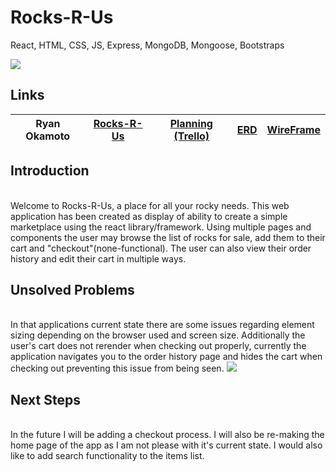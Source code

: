 # Rocks-R-Us

React, HTML, CSS, JS, Express, MongoDB, Mongoose, Bootstraps

<img src="https://i.imgur.com/E7kksbL.png">

<br>

## Links

| Ryan Okamoto | <a href="https://rocks-r-us.herokuapp.com/" target="_blank" target="_blank">Rocks-R-Us</a> | <a href="https://trello.com/b/5xY8u85J/rocks-r-us" target="_blank">Planning (Trello)</a> | <a href="https://lucid.app/lucidchart/90861ef8-d53f-4a82-bcaa-9c3896bb927b/edit?view_items=h6eFtXhLibnB&invitationId=inv_b61d4056-0342-45b0-bf21-8beac0c8d6c9#" target="_blank">ERD</a> | <a href="https://lucid.app/lucidspark/958439e2-1b8f-45ad-ae1c-90792925f681/edit?beaconFlowId=B0AB0DF58BAAB0B4&invitationId=inv_3229d6c8-1d8d-4aeb-a550-7d00754b9f2b#" target="_blank">WireFrame </a> |
|---|:---:|:---:|:---:|:---:|

## Introduction
<br>
Welcome to Rocks-R-Us, a place for all your rocky needs. This web application has been created as display of ability to create a simple marketplace using the react library/framework. Using multiple pages and components the user may browse the list of rocks for sale, add them to their cart and "checkout"(none-functional). The user can also view their order history and edit their cart in multiple ways.  

## Unsolved Problems
</br>
In that applications current state there are some issues regarding element sizing depending on the browser used and screen size. Additionally the user's cart does not rerender when checking out properly, currently the application navigates you to the order history page and hides the cart when checking out preventing this issue from being seen. 
<img src="https://i.imgur.com/oh4F0jT.png">

## Next Steps
<br>
In the future I will be adding a checkout process. I will also be re-making the home page of the app as I am not please with it's current state. I would also like to add search functionality to the items list. 